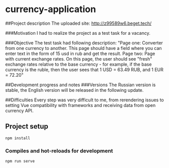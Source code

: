 # currency-application

##Project description
The uploaded site: http://z99589w6.beget.tech/

###Motivation
I had to realize the project as a test task for a vacancy. 

###Objective
The test task had following description:
"Page one: Converter from one currency to another. This page should have a field where you can enter text in the form of 15 usd in rub and get the result.
Page two: Page with current exchange rates. On this page, the user should see "fresh" exchange rates relative to the base currency - for example, if the base currency is the ruble, then the user sees that 1 USD = 63.49 RUB, and 1 EUR = 72.20"

##Development progress and notes
###Versions
The Russian version is stable, the English version will be released in the following update.

##Difficulties
Every step was very difficult to me, from rerendering issues to setting Vue compatibility with frameworks and receiving data from open currency API. 

## Project setup
```
npm install
```

### Compiles and hot-reloads for development
```
npm run serve
```
